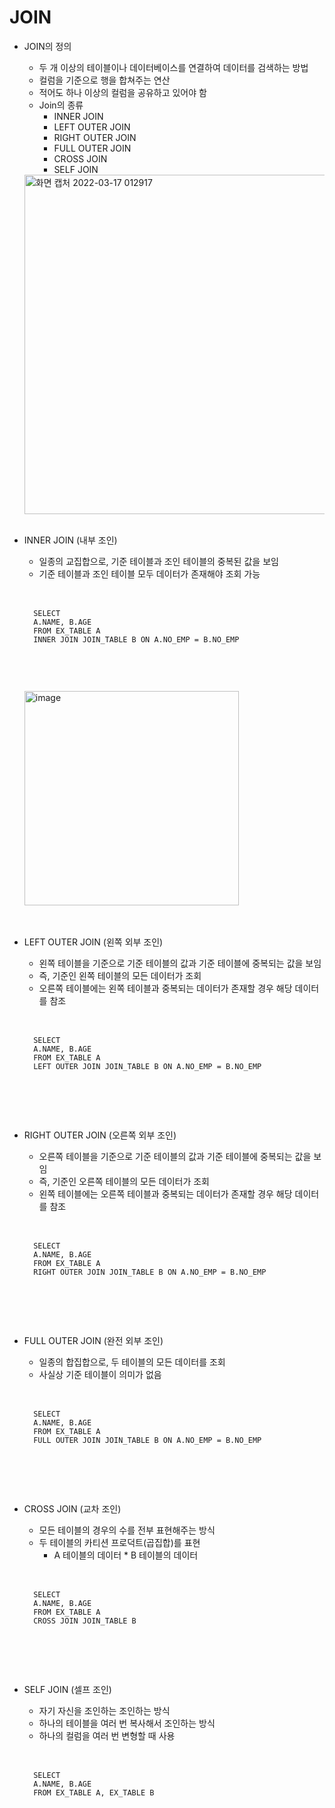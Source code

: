 # JOIN

* JOIN의 정의<br>
    * 두 개 이상의 테이블이나 데이터베이스를 연결하여 데이터를 검색하는 방법<br>
    * 컬럼을 기준으로 행을 합쳐주는 연산<br>
    * 적어도 하나 이상의 컬럼을 공유하고 있어야 함<br>
    * Join의 종류<br>
        * INNER JOIN<br>
        * LEFT OUTER JOIN<br>
        * RIGHT OUTER JOIN<br>
        * FULL OUTER JOIN<br>
        * CROSS JOIN<br>
        * SELF JOIN<br>
    <img width="543" alt="화면 캡처 2022-03-17 012917" src="https://user-images.githubusercontent.com/61955796/158659607-a374222b-2491-4fca-9d5e-7bc00bdcdb31.png">
    <br><br>

* INNER JOIN (내부 조인) <br>
    * 일종의 교집합으로, 기준 테이블과 조인 테이블의 중복된 값을 보임<br>
    * 기준 테이블과 조인 테이블 모두 데이터가 존재해야 조회 가능<br><br>
    <pre>
    <code>
    SELECT
    A.NAME, B.AGE
    FROM EX_TABLE A
    INNER JOIN JOIN_TABLE B ON A.NO_EMP = B.NO_EMP
    </code>
    </pre><br>
    <img width="343" alt="image" src="https://user-images.githubusercontent.com/61955796/158660088-ee813c70-c542-4734-a376-7e53b0a849e1.png"><br>
    <br><br>

* LEFT OUTER JOIN (왼쪽 외부 조인)<br>
    * 왼쪽 테이블을 기준으로 기준 테이블의 값과 기준 테이블에 중복되는 값을 보임<br>
    * 즉, 기준인 왼쪽 테이블의 모든 데이터가 조회<br>
    * 오른쪽 테이블에는 왼쪽 테이블과 중복되는 데이터가 존재할 경우 해당 데이터를 참조<br><br>
    <pre>
    <code>
    SELECT
    A.NAME, B.AGE
    FROM EX_TABLE A
    LEFT OUTER JOIN JOIN_TABLE B ON A.NO_EMP = B.NO_EMP
    </code>
    </pre>
    <br><br>

* RIGHT OUTER JOIN (오른쪽 외부 조인)<br>
    * 오른쪽 테이블을 기준으로 기준 테이블의 값과 기준 테이블에 중복되는 값을 보임<br>
    * 즉, 기준인 오른쪽 테이블의 모든 데이터가 조회<br>
    * 왼쪽 테이블에는 오른쪽 테이블과 중복되는 데이터가 존재할 경우 해당 데이터를 참조<br><br>
    <pre>
    <code>
    SELECT
    A.NAME, B.AGE
    FROM EX_TABLE A
    RIGHT OUTER JOIN JOIN_TABLE B ON A.NO_EMP = B.NO_EMP
    </code>
    </pre>
    <br><br>

* FULL OUTER JOIN (완전 외부 조인)<br>
    * 일종의 합집합으로, 두 테이블의 모든 데이터를 조회
    * 사실상 기준 테이블이 의미가 없음<br><br>
    <pre>
    <code>
    SELECT
    A.NAME, B.AGE
    FROM EX_TABLE A
    FULL OUTER JOIN JOIN_TABLE B ON A.NO_EMP = B.NO_EMP
    </code>
    </pre>
    <br><br>

* CROSS JOIN (교차 조인)<br>
    * 모든 테이블의 경우의 수를 전부 표현해주는 방식<br>
    * 두 테이블의 카티션 프로덕트(곱집합)를 표현<br>
        * A 테이블의 데이터 * B 테이블의 데이터<br><br>
    <pre>
    <code>
    SELECT
    A.NAME, B.AGE
    FROM EX_TABLE A
    CROSS JOIN JOIN_TABLE B
    </code>
    </pre>
    <br><br>
    
* SELF JOIN (셀프 조인)<br>
    * 자기 자신을 조인하는 조인하는 방식<br>
    * 하나의 테이블을 여러 번 복사해서 조인하는 방식<br>
    * 하나의 컬럼을 여러 번 변형할 때 사용<br><br>
    <pre>
    <code>
    SELECT
    A.NAME, B.AGE
    FROM EX_TABLE A, EX_TABLE B
    </code>
    </pre>
    <br><br>

